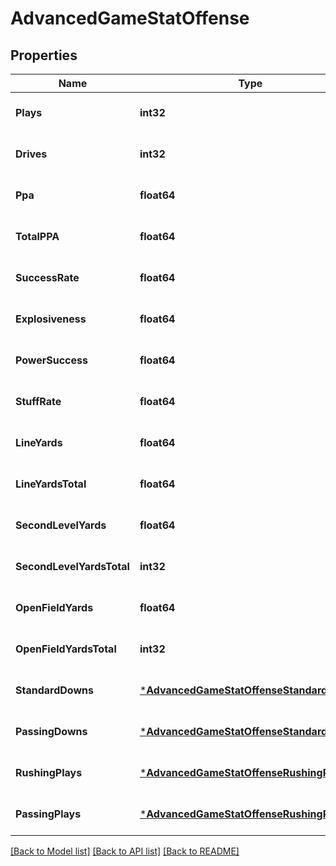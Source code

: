 # AdvancedGameStatOffense

## Properties
Name | Type | Description | Notes
------------ | ------------- | ------------- | -------------
**Plays** | **int32** |  | [optional] [default to null]
**Drives** | **int32** |  | [optional] [default to null]
**Ppa** | **float64** |  | [optional] [default to null]
**TotalPPA** | **float64** |  | [optional] [default to null]
**SuccessRate** | **float64** |  | [optional] [default to null]
**Explosiveness** | **float64** |  | [optional] [default to null]
**PowerSuccess** | **float64** |  | [optional] [default to null]
**StuffRate** | **float64** |  | [optional] [default to null]
**LineYards** | **float64** |  | [optional] [default to null]
**LineYardsTotal** | **float64** |  | [optional] [default to null]
**SecondLevelYards** | **float64** |  | [optional] [default to null]
**SecondLevelYardsTotal** | **int32** |  | [optional] [default to null]
**OpenFieldYards** | **float64** |  | [optional] [default to null]
**OpenFieldYardsTotal** | **int32** |  | [optional] [default to null]
**StandardDowns** | [***AdvancedGameStatOffenseStandardDowns**](AdvancedGameStat_offense_standardDowns.md) |  | [optional] [default to null]
**PassingDowns** | [***AdvancedGameStatOffenseStandardDowns**](AdvancedGameStat_offense_standardDowns.md) |  | [optional] [default to null]
**RushingPlays** | [***AdvancedGameStatOffenseRushingPlays**](AdvancedGameStat_offense_rushingPlays.md) |  | [optional] [default to null]
**PassingPlays** | [***AdvancedGameStatOffenseRushingPlays**](AdvancedGameStat_offense_rushingPlays.md) |  | [optional] [default to null]

[[Back to Model list]](../README.md#documentation-for-models) [[Back to API list]](../README.md#documentation-for-api-endpoints) [[Back to README]](../README.md)


